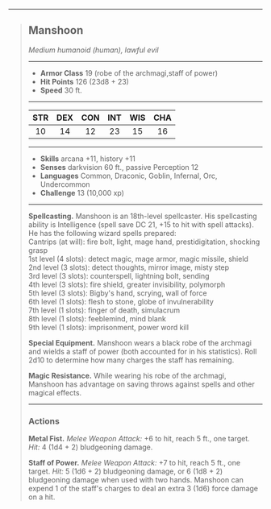 ***
> ## Manshoon
> *Medium humanoid (human), lawful evil*
> 
> ***
> 
> - **Armor Class** 19 (robe of the archmagi,staff of power)
> - **Hit Points** 126 (23d8 + 23)
> - **Speed** 30 ft.
> 
> ***
> 
> |STR|DEX|CON|INT|WIS|CHA|
> |:---:|:---:|:---:|:---:|:---:|:---:|
> |10|14|12|23|15|16|
> 
> ***
> 
> - **Skills** arcana +11, history +11
> - **Senses** darkvision 60 ft., passive Perception 12
> - **Languages** Common, Draconic, Goblin, Infernal, Orc, Undercommon
> - **Challenge** 13 (10,000 xp)
> 
> ***
> 
> **Spellcasting.** Manshoon is an 18th-level spellcaster. His spellcasting ability is Intelligence (spell save DC 21, +15 to hit with spell attacks). He has the following wizard spells prepared:  
> Cantrips (at will): fire bolt, light, mage hand, prestidigitation, shocking grasp  
> 1st level (4 slots): detect magic, mage armor, magic missile, shield  
> 2nd level (3 slots): detect thoughts, mirror image, misty step  
> 3rd level (3 slots): counterspell, lightning bolt, sending  
> 4th level (3 slots): fire shield, greater invisibility, polymorph  
> 5th level (3 slots): Bigby's hand, scrying, wall of force  
> 6th level (1 slots): flesh to stone, globe of invulnerability  
> 7th level (1 slots): finger of death, simulacrum  
> 8th level (1 slots): feeblemind, mind blank  
> 9th level (1 slots): imprisonment, power word kill
> 
> **Special Equipment.** Manshoon wears a black robe of the archmagi and wields a staff of power (both accounted for in his statistics). Roll 2d10 to determine how many charges the staff has remaining.
> 
> **Magic Resistance.** While wearing his robe of the archmagi, Manshoon has advantage on saving throws against spells and other magical effects.
> 
> ***
> 
> ### Actions
> **Metal Fist.** *Melee Weapon Attack:* +6 to hit, reach 5 ft., one target. *Hit:* 4 (1d4 + 2) bludgeoning damage.
> 
> **Staff of Power.** *Melee Weapon Attack:* +7 to hit, reach 5 ft., one target. *Hit:* 5 (1d6 + 2) bludgeoning damage, or 6 (1d8 + 2) bludgeoning damage when used with two hands. Manshoon can expend 1 of the staff's charges to deal an extra 3 (1d6) force damage on a hit.